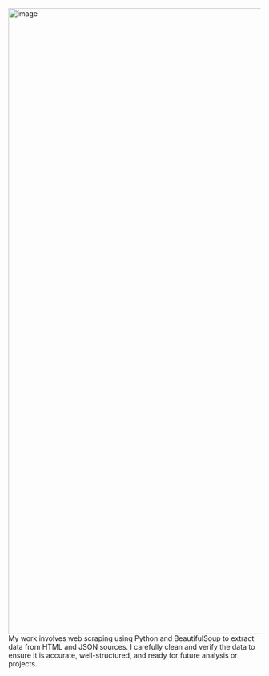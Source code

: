<img width="2180" height="1250" alt="image" src="https://github.com/user-attachments/assets/f5aaffa8-662b-4dc0-9220-7e297decdbf8" />
My work involves web scraping using Python and BeautifulSoup to extract data from HTML and JSON sources. I carefully clean and verify the data to ensure it is accurate, well-structured, and ready for future analysis or projects.
